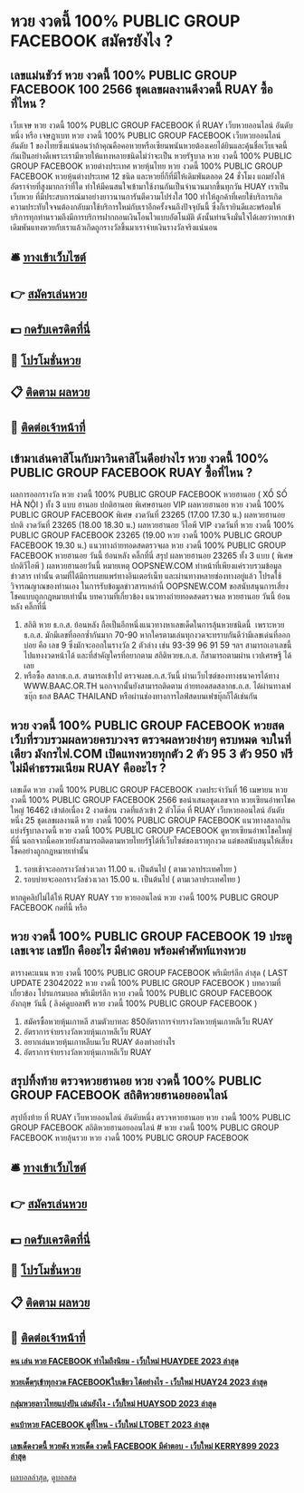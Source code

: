 # หวย งวดนี้ 100% PUBLIC GROUP FACEBOOK สมัครยังไง ?
## เลขแม่นชัวร์ หวย งวดนี้ 100% PUBLIC GROUP FACEBOOK 100 2566 ชุดเลขผลงานดีงวดนี้ RUAY ซื้อที่ไหน ?
เว็บเจษ หวย งวดนี้ 100% PUBLIC GROUP FACEBOOK ที่ RUAY เว็บหวยออนไลน์ อันดับหนึ่ง หรือ เจษฎาเบท หวย งวดนี้ 100% PUBLIC GROUP FACEBOOK เว็บหวยออนไลน์ อันดับ 1 ของไทยซึ่งแน่นอนว่าถ้าคุณคือคอหวยหรือเซียนพนันหวยต้องเคยได้ยินและคุ้นชื่อเว็บเจตนี้กันเป็นอย่างดีเพราะเรามีหวยให้แทงหลายชนิดไม่ว่าจะเป็น หวยรัฐบาล หวย งวดนี้ 100% PUBLIC GROUP FACEBOOK หวยต่างประเทศ หวยหุ้นไทย หวย งวดนี้ 100% PUBLIC GROUP FACEBOOK หวยหุ้นต่างประเทศ 12 ชนิด และหวยยี่กีที่มีให้เดิมพันตลอด 24 ชั่วโมง แถมยังให้อัตราจ่ายที่สูงมากกว่าที่ใด ทำให้มีคนสนใจเข้ามาใช้งานกันเป็นจำนวนมากขึ้นทุกวัน
HUAY เราเป็น เว็บหวย ที่มีประสบการณ์มาอย่างยาวนานการันตีความโปร่งใส 100 ทำให้ลูกค้าที่เคยใช้บริการเกิดความประทับใจจนต้องกลับมาใช้บริการใหม่กับเราอีกครั้งจนถึงปัจจุบันนี้ ซึ่งก็เรายินดีและพร้อมให้บริการทุกท่านรวมถึงมีการบริการฝากถอนเงินโอนไวแบบอัตโนมัติ ดังนั้นท่านจึงมั่นใจได้เลยว่าหากเข้าเดิมพันแทงหวยกับเราแล้วเกิดถูกรางวัลขึ้นมาเราจ่ายเงินรางวัลจริงแน่นอน

## 🛎 [ทางเข้าเว็บไซต์](https://bit.ly/3BG5bNw)
## 👉 [สมัครเล่นหวย](https://bit.ly/3BG5bNw)
## 💵 [กดรับเครดิตที่นี่](https://bit.ly/3C3mvgS)
## 👑 [โปรโมชั่นหวย](https://bit.ly/3C3mvgS)
## 📋 [ติดตาม ผลหวย](https://bit.ly/3C3mvgS)
## 📱 [ติดต่อเจ้าหน้าที่](https://bit.ly/3C3mvgS)

## เข้ามาเล่นคาสิโนกับมาวินคาสิโนดีอย่างไร หวย งวดนี้ 100% PUBLIC GROUP FACEBOOK RUAY ซื้อที่ไหน ?
ผลการออกรางวัล หวย งวดนี้ 100% PUBLIC GROUP FACEBOOK หวยฮานอย ( XỔ SỐ HÀ NỘI ) ทั้ง 3 แบบ ฮานอย ปกติฮานอย พิเศษฮานอย VIP
ผลหวยฮานอย หวย งวดนี้ 100% PUBLIC GROUP FACEBOOK พิเศษ งวดวันที่ 23265 (17.00 17.30 น.)
ผลหวยฮานอย ปกติ งวดวันที่ 23265 (18.00 18.30 น.)
ผลหวยฮานอย วีไอพี VIP งวดวันที่ หวย งวดนี้ 100% PUBLIC GROUP FACEBOOK 23265 (19.00 หวย งวดนี้ 100% PUBLIC GROUP FACEBOOK 19.30 น.)
 แนวทางถ่ายทอดสดตรวจผล หวย งวดนี้ 100% PUBLIC GROUP FACEBOOK หวยฮานอย วันนี้ ย้อนหลัง คลิ๊กที่นี่ 
สรุป ผลหวยฮานอย 23265 ทั้ง 3 แบบ ( พิเศษปกติวีไอพี ) ผลหวยฮานอยวันนี้
หมายเหตุ OOPSNEW.COM ทำหน้าที่เพียงแค่รวบรวมข้อมูล ข่าวสาร เท่านั้น ตามที่ได้มีการเผยแพร่ทางอินเตอร์เน็ท และผ่านทางหลายช่องทางอยู่แล้ว โปรดใช้วิจารณญาณของท่านเอง ในการรับข้อมูลข่าวสารเหล่านี้ OOPSNEW.COM ขอสนับสนุนการเสี่ยงโชคแบบถูกกฎหมายเท่านั้น
บทความที่เกี่ยวข้อง
แนวทางถ่ายทอดสดตรวจผล หวยฮานอย วันนี้ ย้อนหลัง คลิ๊กที่นี่
1. สถิติ หวย ธ.ก.ส. ย้อนหลัง ถือเป็นอีกหนึ่งแนวทางหาเลขเด็ดในการลุ้นหวยชนิดนี้  เพราะหวยธ.ก.ส. มักมีเลขที่ออกซ้ำกันมาก 70-90 หากใครตามเล่นทุกงวดจะทราบกันดีว่ามีเลขเด่นที่ออกบ่อย คือ เลข 9 ซึ่งมักจะออกในรางวัล 2 ตัวล่าง เช่น 93-39 96 91 59 ฯลฯ สามารถเอาเลขนี้ไปแทงงวดหน้าได้ และที่สำคัญใครที่อยากตาม สถิติหวยธ.ก.ส. ก็สามารถตามผ่าน เวปเศรษฐี ได้เลย
2. หรือซื้อ สลากธ.ก.ส. สามารถเข้าไป ตรวจผลธ.ก.ส.วันนี้ ผ่านเว็บไซต์ของทางธนาคารได้ทาง WWW.BAAC.OR.TH นอกจากนั้นยังสามารถติดตาม ถ่ายทอดสดสลากธ.ก.ส. ได้ผ่านทางเฟซบุ๊ก ธกส BAAC THAILAND หรือผ่านช่องทางการไลฟ์สดบนเฟซบุ๊กก็ได้เช่นกัน

## หวย งวดนี้ 100% PUBLIC GROUP FACEBOOK หวยสด เว็บที่รวบรวมผลหวยครบวงจร ตรวจผลหวยง่ายๆ ครบหมด จบในที่เดียว มังกรไฟ.COM เปิดแทงหวยทุกตัว 2 ตัว 95 3 ตัว 950 ฟรีไม่มีค่าธรรมเนียม RUAY คืออะไร ?
เลขเด็ด หวย งวดนี้ 100% PUBLIC GROUP FACEBOOK งวดประจำวันที่ 16 เมษายน หวย งวดนี้ 100% PUBLIC GROUP FACEBOOK 2566 ขอนำเสนอชุดเลขจาก หวยเซียนอ๋าพาโชคใหญ่ 16462 เข้าต่อเนื่อง 2 งวดซ้อน งวดที่แล้วเข้า 2 ตัวโต๊ด ที่ RUAY เว็บหวยออนไลน์ อันดับหนึ่ง 25 ชุดเลขผลงานดี หวย งวดนี้ 100% PUBLIC GROUP FACEBOOK แนวทางสลากกินแบ่งรัฐบาลงวดนี้ หวย งวดนี้ 100% PUBLIC GROUP FACEBOOK ดูหวยเซียนอ๋าพาโชคใหญ่ที่นี่ นอกจากนี้คอหวยยังสามารถติดตามหวยไทยรัฐได้ที่เว็บไซต์ของเราทุกงวด แต่ขอสนับสนุนให้เสี่ยงโชคอย่างถูกกฎหมายเท่านั้น
1. รอบเช้าจะออกรางวัลช่วงเวลา 11.00 น. เป็นต้นไป ( ตามเวลาประเทศไทย )
2. รอบบ่ายจะออกรางวัลช่วงเวลา 15.00 น. เป็นต้นไป ( ตามเวลาประเทศไทย )

หากดูคลิปไม่ได้ให้ RUAY RUAY รวย หวยออนไลน์ หวย งวดนี้ 100% PUBLIC GROUP FACEBOOK กดที่นี้ หรือ

## หวย งวดนี้ 100% PUBLIC GROUP FACEBOOK 19 ประตู เลขเจาะ เลขปัก คืออะไร มีคำตอบ พร้อมคำศัพท์แทงหวย
ตารางคะแนน หวย งวดนี้ 100% PUBLIC GROUP FACEBOOK พรีเมียร์ลีก ล่าสุด ( LAST UPDATE 23042022 หวย งวดนี้ 100% PUBLIC GROUP FACEBOOK )
บทความที่เกี่ยวข้อง
โปรแกรมบอล พรีเมียร์ลีก หวย งวดนี้ 100% PUBLIC GROUP FACEBOOK อังกฤษ วันนี้ ( ลิงค์ดูบอลฟรี หวย งวดนี้ 100% PUBLIC GROUP FACEBOOK )
1. สมัครซื้อหวยหุ้นเกาหลี สามตัวบาทละ 850อัตราการจ่ายรางวัลหวยหุ้นเกาหลีเว็บ RUAY
2. อัตราการจ่ายรางวัลหวยหุ้นเกาหลีเว็บ RUAY
3. อยากเล่นหวยหุ้นเกาหลีบนเว็บ RUAY ต้องทำอย่างไร
4. อัตราการจ่ายรางวัลหวยหุ้นเกาหลีเว็บ RUAY

## สรุปทิ้งท้าย ตรวจหวยฮานอย หวย งวดนี้ 100% PUBLIC GROUP FACEBOOK สถิติหวยฮานอยออนไลน์
สรุปทิ้งท้าย ที่ RUAY เว็บหวยออนไลน์ อันดับหนึ่ง ตรวจหวยฮานอย หวย งวดนี้ 100% PUBLIC GROUP FACEBOOK สถิติหวยฮานอยออนไลน์ # หวย งวดนี้ 100% PUBLIC GROUP FACEBOOK หวยลุ้นรวย หวย งวดนี้ 100% PUBLIC GROUP FACEBOOK

## 🛎 [ทางเข้าเว็บไซต์](https://bit.ly/3BG5bNw)
## 👉 [สมัครเล่นหวย](https://bit.ly/3BG5bNw)
## 💵 [กดรับเครดิตที่นี่](https://bit.ly/3C3mvgS)
## 👑 [โปรโมชั่นหวย](https://bit.ly/3C3mvgS)
## 📋 [ติดตาม ผลหวย](https://bit.ly/3C3mvgS)
## 📱 [ติดต่อเจ้าหน้าที่](https://bit.ly/3C3mvgS)

#### [คน เล่น หวย FACEBOOK ทำไมถึงนิยม - เว็บใหม่ HUAYDEE 2023 ล่าสุด](https://atom.io/themes/คน%20เล่น%20หวย%20facebook%20ทำไมถึงนิยม%20-%20เว็บใหม่%20huaydee%202023%20ล่าสุด)
#### [หวยเด็ดๆเข้าทุกงวด FACEBOOKใบเขียว ได้อย่างไร - เว็บใหม่ HUAY24 2023 ล่าสุด](https://atom.io/themes/หวยเด็ดๆเข้าทุกงวด%20facebookใบเขียว%20ได้อย่างไร%20-%20เว็บใหม่%20huay24%202023%20ล่าสุด)
#### [กลุ่มหวยลาวไทยแบ่งปัน เล่นยังไง - เว็บใหม่ HUAYSOD 2023 ล่าสุด](https://atom.io/themes/กลุ่มหวยลาวไทยแบ่งปัน%20เล่นยังไง%20-%20เว็บใหม่%20huaysod%202023%20ล่าสุด)
#### [คนบ้าหวย FACEBOOK ดูที่ไหน - เว็บใหม่ LTOBET 2023 ล่าสุด](https://atom.io/themes/คนบ้าหวย%20facebook%20ดูที่ไหน%20-%20เว็บใหม่%20ltobet%202023%20ล่าสุด)
#### [เลขเด็ดงวดนี้ หวยดัง หวยเด็ด งวดนี้ FACEBOOK มีคำตอบ - เว็บใหม่ KERRY899 2023 ล่าสุด](https://atom.io/themes/เลขเด็ดงวดนี้%20หวยดัง%20หวยเด็ด%20งวดนี้%20facebook%20มีคำตอบ%20-%20เว็บใหม่%20kerry899%202023%20ล่าสุด)

[ผลบอลล่าสุด](https://siamsport.tv "ผลบอลล่าสุด"), [ดูบอลสด](https://siamsport.tv/ดูบอลสด "ดูบอลสด")